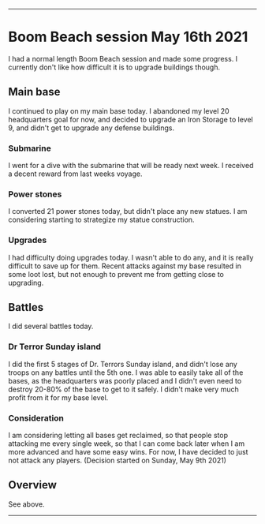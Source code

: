 
***

# Boom Beach session May 16th 2021

I had a normal length Boom Beach session and made some progress. I currently don't like how difficult it is to upgrade buildings though.

## Main base

I continued to play on my main base today. I abandoned my level 20 headquarters goal for now, and decided to upgrade an Iron Storage to level 9, and didn't get to upgrade any defense buildings.

### Submarine

I went for a dive with the submarine that will be ready next week. I received a decent reward from last weeks voyage.

### Power stones

I converted 21 power stones today, but didn't place any new statues. I am considering starting to strategize my statue construction.

### Upgrades

I had difficulty doing upgrades today. I wasn't able to do any, and it is really difficult to save up for them. Recent attacks against my base resulted in some loot lost, but not enough to prevent me from getting close to upgrading.

## Battles

I did several battles today.

### Dr Terror Sunday island

I did the first 5 stages of Dr. Terrors Sunday island, and didn't lose any troops on any battles until the 5th one. I was able to easily take all of the bases, as the headquarters was poorly placed and I didn't even need to destroy 20-80% of the base to get to it safely. I didn't make very much profit from it for my base level.

### Consideration

I am considering letting all bases get reclaimed, so that people stop attacking me every single week, so that I can come back later when I am more advanced and have some easy wins. For now, I have decided to just not attack any players. (Decision started on Sunday, May 9th 2021)

## Overview

See above.

***
